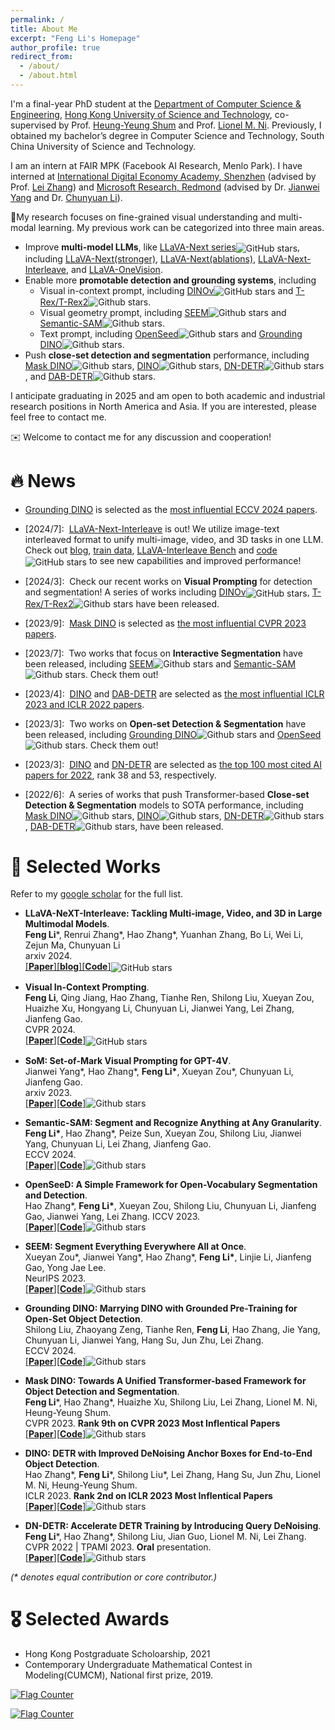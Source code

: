 ```yaml
---
permalink: /
title: About Me
excerpt: "Feng Li's Homepage"
author_profile: true
redirect_from: 
  - /about/
  - /about.html
---
```


I'm a final-year PhD student at the [Department of Computer Science & Engineering](https://cse.hkust.edu.hk/), [Hong Kong University of Science and Technology](https://hkust.edu.hk/), co-supervised by Prof. [Heung-Yeung Shum](https://scholar.google.com/citations?user=9akH-n8AAAAJ&hl=zh-CN) and Prof. [Lionel M. Ni](https://scholar.google.com/citations?user=OzMYwDIAAAAJ&hl=zh-CN). Previously, I obtained my bachelor’s degree in Computer Science and Technology, South China University of Science and Technology. 

I am an intern at FAIR MPK (Facebook AI Research, Menlo Park). I have interned at [International Digital Economy Academy, Shenzhen](https://idea.edu.cn/) (advised by Prof. [Lei Zhang](https://www.leizhang.org/)) and [Microsoft Research, Redmond](https://www.microsoft.com/en-us/research/group/deep-learning-group/) (advised by Dr. [Jianwei Yang](https://jwyang.github.io/) and Dr. [Chunyuan Li](https://chunyuan.li/)). 

📌My research focuses on fine-grained visual understanding and multi-modal learning. My previous work can be categorized into three main areas.
- Improve **multi-model LLMs**, like [LLaVA-Next series](https://llava-vl.github.io/blog/)<img alt="GitHub stars" style="vertical-align:middle" src="https://img.shields.io/github/stars/LLaVA-VL/LLaVA-NeXT?style=social">, including [LLaVA-Next(stronger)](https://llava-vl.github.io/blog/2024-05-10-llava-next-stronger-llms/), [LLaVA-Next(ablations)](https://llava-vl.github.io/blog/2024-05-25-llava-next-ablations/), [LLaVA-Next-Interleave](https://arxiv.org/pdf/2407.07895), and [LLaVA-OneVision](https://arxiv.org/pdf/2408.03326).
- Enable more **promotable detection and grounding systems**, including
  - Visual in-context prompt, including [DINOv](https://arxiv.org/pdf/2311.13601.pdf)<img alt="GitHub stars" style="vertical-align:middle" src="https://img.shields.io/github/stars/UX-Decoder/DINOv?style=social"> and [T-Rex/T-Rex2](https://arxiv.org/abs/2311.13596)![Github stars](https://img.shields.io/github/stars/IDEA-Research/T-Rex.svg).
  - Visual geometry prompt, including [SEEM](https://arxiv.org/pdf/2304.06718.pdf)![Github stars](https://img.shields.io/github/stars/UX-Decoder/Segment-Everything-Everywhere-All-At-Once.svg) and [Semantic-SAM](https://arxiv.org/pdf/2307.04767.pdf)![Github stars](https://img.shields.io/github/stars/UX-Decoder/Semantic-SAM.svg).
  - Text prompt, including [OpenSeed](https://openaccess.thecvf.com/content/ICCV2023/papers/Zhang_A_Simple_Framework_for_Open-Vocabulary_Segmentation_and_Detection_ICCV_2023_paper.pdf)![Github stars](https://img.shields.io/github/stars/IDEA-Research/OpenSeed.svg) and [Grounding DINO](https://arxiv.org/abs/2303.05499)![Github stars](https://img.shields.io/github/stars/IDEA-Research/GroundingDINO.svg).
- Push **close-set detection and segmentation** performance, including [Mask DINO](https://arxiv.org/pdf/2206.02777.pdf)![Github stars](https://img.shields.io/github/stars/IDEA-Research/MaskDINO.svg), [DINO](https://arxiv.org/abs/2203.03605)![Github stars](https://img.shields.io/github/stars/IDEA-Research/DINO.svg), [DN-DETR](https://arxiv.org/pdf/2203.01305)![Github stars](https://img.shields.io/github/stars/IDEA-Research/DN-DETR.svg), and [DAB-DETR](https://arxiv.org/abs/2201.12329)![Github stars](https://img.shields.io/github/stars/IDEA-Research/DAB-DETR.svg).


I anticipate graduating in 2025 and am open to both academic and industrial research positions in North America and Asia. If you are interested, please feel free to contact me.

<!-- I am always open to research discussions and collaborations. Feel free to get in touch! -->
<!-- 
**Research Interests** -->



✉️ Welcome to contact me for any discussion and cooperation!


# 🔥 News
- [Grounding DINO](https://arxiv.org/abs/2303.05499) is selected as the [most influential ECCV 2024 papers](https://www.paperdigest.org/2024/09/most-influential-eccv-papers-2024-09/).

- \[2024/7\]: &nbsp;[LLaVA-Next-Interleave](https://arxiv.org/pdf/2407.07895) is out! We utilize image-text interleaved format to unify multi-image, video, and 3D tasks in one LLM. Check out [blog](https://llava-vl.github.io/blog/2024-06-16-llava-next-interleave/), [train data](https://huggingface.co/datasets/lmms-lab/M4-Instruct-Data), [LLaVA-Interleave Bench](https://huggingface.co/datasets/lmms-lab/LLaVA-NeXT-Interleave-Bench) and [code](https://github.com/LLaVA-VL/LLaVA-NeXT)<img alt="GitHub stars" style="vertical-align:middle" src="https://img.shields.io/github/stars/LLaVA-VL/LLaVA-NeXT?style=social"> to see new capabilities and improved performance! 
- \[2024/3\]: &nbsp;Check our recent works on **Visual Prompting** for detection and segmentation! A series of works including [DINOv](https://arxiv.org/pdf/2311.13601.pdf)<img alt="GitHub stars" style="vertical-align:middle" src="https://img.shields.io/github/stars/UX-Decoder/DINOv?style=social">, [T-Rex/T-Rex2](https://arxiv.org/abs/2311.13596)![Github stars](https://img.shields.io/github/stars/IDEA-Research/T-Rex.svg) have been released.
- \[2023/9\]: &nbsp;[Mask DINO](https://arxiv.org/pdf/2206.02777.pdf) is selected as [the most influential CVPR 2023 papers](https://www.paperdigest.org/2023/09/most-influential-cvpr-papers-2023-09/).
- \[2023/7\]: &nbsp;Two works that focus on **Interactive Segmentation** have been released, including [SEEM](https://arxiv.org/pdf/2304.06718.pdf)![Github stars](https://img.shields.io/github/stars/UX-Decoder/Segment-Everything-Everywhere-All-At-Once.svg) and [Semantic-SAM](https://arxiv.org/pdf/2307.04767.pdf)![Github stars](https://img.shields.io/github/stars/UX-Decoder/Semantic-SAM.svg). Check them out!
- \[2023/4\]: &nbsp;[DINO](https://arxiv.org/abs/2203.0360) and [DAB-DETR](https://arxiv.org/abs/2201.12329) are selected as [the most influential ICLR 2023 and ICLR 2022 papers](https://www.paperdigest.org/2023/09/most-influential-iclr-papers-2023-09/).
- \[2023/3\]: &nbsp;Two works on **Open-set Detection & Segmentation** have been released, including [Grounding DINO](https://arxiv.org/abs/2303.05499)![Github stars](https://img.shields.io/github/stars/IDEA-Research/GroundingDINO.svg) and [OpenSeed](https://openaccess.thecvf.com/content/ICCV2023/papers/Zhang_A_Simple_Framework_for_Open-Vocabulary_Segmentation_and_Detection_ICCV_2023_paper.pdf)![Github stars](https://img.shields.io/github/stars/IDEA-Research/OpenSeed.svg). Check them out!
- \[2023/3\]: &nbsp;[DINO](https://arxiv.org/abs/2203.0360) and [DN-DETR](https://arxiv.org/pdf/2203.01305) are selected as [the top 100 most cited AI papers for 2022](https://www.zeta-alpha.com/post/must-read-the-100-most-cited-ai-papers-in-2022), rank 38 and 53, respectively.
- \[2022/6\]: &nbsp;A series of works that push Transformer-based **Close-set Detection & Segmentation** models to SOTA performance, including [Mask DINO](https://arxiv.org/pdf/2206.02777.pdf)![Github stars](https://img.shields.io/github/stars/IDEA-Research/MaskDINO.svg), [DINO](https://arxiv.org/abs/2203.03605)![Github stars](https://img.shields.io/github/stars/IDEA-Research/DINO.svg), [DN-DETR](https://arxiv.org/pdf/2203.01305)![Github stars](https://img.shields.io/github/stars/IDEA-Research/DN-DETR.svg), [DAB-DETR](https://arxiv.org/abs/2201.12329)![Github stars](https://img.shields.io/github/stars/IDEA-Research/DAB-DETR.svg), have been released. 



# 📝 Selected Works
Refer to my [google scholar](https://scholar.google.com/citations?user=ybRe9GcAAAAJ&hl=zh-CN) for the full list.

<!-- <div class='paper-box'>
<div class='paper-box-text' markdown="1"> -->
* **LLaVA-NeXT-Interleave: Tackling Multi-image, Video, and 3D in Large Multimodal Models**.  
**Feng Li**\*, Renrui Zhang\*, Hao Zhang\*, Yuanhan Zhang, Bo Li, Wei Li, Zejun Ma, Chunyuan Li  
arxiv 2024.    
[[**Paper**]](https://arxiv.org/pdf/2407.07895)[[**blog**]](https://llava-vl.github.io/blog/2024-06-16-llava-next-interleave/)[[**Code**]](https://github.com/LLaVA-VL/LLaVA-NeXT)<img alt="GitHub stars" style="vertical-align:middle" src="https://img.shields.io/github/stars/LLaVA-VL/LLaVA-NeXT?style=social">

* **Visual In-Context Prompting**.  
**Feng Li**, Qing Jiang, Hao Zhang, Tianhe Ren, Shilong Liu, Xueyan Zou, Huaizhe Xu, Hongyang Li, Chunyuan Li, Jianwei Yang, Lei Zhang, Jianfeng Gao.  
CVPR 2024.    
[[**Paper**]](https://arxiv.org/pdf/2307.04767.pdf)[[**Code**]](https://github.com/UX-Decoder/Semantic-SAM)<img alt="GitHub stars" style="vertical-align:middle" src="https://img.shields.io/github/stars/UX-Decoder/DINOv?style=social">

* **SoM: Set-of-Mark Visual Prompting for GPT-4V**.  
Jianwei Yang\*, Hao Zhang\*, **Feng Li\***, Xueyan Zou\*, Chunyuan Li, Jianfeng Gao.                 
arxiv 2023.  
[[**Paper**]](https://arxiv.org/pdf/2310.11441.pdf)[[**Code**]](https://github.com/microsoft/SoM)![Github stars](https://img.shields.io/github/stars/microsoft/SoM.svg)

* **Semantic-SAM: Segment and Recognize Anything at Any Granularity**.  
**Feng Li\***, Hao Zhang\*, Peize Sun, Xueyan Zou, Shilong Liu, Jianwei Yang, Chunyuan Li, Lei Zhang, Jianfeng Gao.                                   
ECCV 2024.    
[[**Paper**]](https://arxiv.org/pdf/2307.04767.pdf)[[**Code**]](https://github.com/UX-Decoder/Semantic-SAM)![Github stars](https://img.shields.io/github/stars/UX-Decoder/Semantic-SAM.svg)

* **OpenSeeD: A Simple Framework for Open-Vocabulary Segmentation and Detection**.  
Hao Zhang\*, **Feng Li\***, Xueyan Zou, Shilong Liu, Chunyuan Li, Jianfeng Gao, Jianwei Yang, Lei Zhang.
ICCV 2023.  
[[**Paper**]](https://arxiv.org/abs/2303.08131)[[**Code**]](https://github.com/IDEA-Research/OpenSeeD)![Github stars](https://img.shields.io/github/stars/IDEA-Research/OpenSeed.svg)

* **SEEM: Segment Everything Everywhere All at Once**.  
Xueyan Zou\*, Jianwei Yang\*, Hao Zhang\*, **Feng Li\***, Linjie Li, Jianfeng Gao, Yong Jae Lee.   
NeurIPS 2023.  
[[**Paper**]](https://arxiv.org/pdf/2304.06718.pdf)[[**Code**]](https://github.com/UX-Decoder/Segment-Everything-Everywhere-All-At-Once)![Github stars](https://img.shields.io/github/stars/UX-Decoder/Segment-Everything-Everywhere-All-At-Once.svg)

* **Grounding DINO: Marrying DINO with Grounded Pre-Training for Open-Set Object Detection**.  
Shilong Liu, Zhaoyang Zeng, Tianhe Ren, **Feng Li**, Hao Zhang, Jie Yang, Chunyuan Li, Jianwei Yang, Hang Su, Jun Zhu, Lei Zhang.   
ECCV 2024.  
[[**Paper**]](https://arxiv.org/abs/2303.05499)[[**Code**]](https://github.com/IDEA-Research/GroundingDINO)![Github stars](https://img.shields.io/github/stars/IDEA-Research/GroundingDINO.svg)

* **Mask DINO: Towards A Unified Transformer-based Framework for Object Detection and Segmentation**.  
**Feng Li**\*, Hao Zhang\*, Huaizhe Xu, Shilong Liu, Lei Zhang, Lionel M. Ni, Heung-Yeung Shum.   
CVPR 2023.  **Rank 9th on CVPR 2023 Most Inflentical Papers**  
[[**Paper**]](https://arxiv.org/pdf/2206.02777.pdf)[[**Code**]](https://github.com/IDEACVR/MaskDINO)![Github stars](https://img.shields.io/github/stars/IDEA-Research/MaskDINO.svg)

* **DINO: DETR with Improved DeNoising Anchor Boxes for End-to-End Object Detection**.  
Hao Zhang\*, **Feng Li**\*, Shilong Liu\*, Lei Zhang, Hang Su, Jun Zhu, Lionel M. Ni, Heung-Yeung Shum.   
ICLR 2023.  **Rank 2nd on ICLR 2023 Most Inflentical Papers**  
[[**Paper**]](https://arxiv.org/abs/2203.03605)[[**Code**]](https://github.com/IDEACVR/DINO)![Github stars](https://img.shields.io/github/stars/IDEA-Research/DINO.svg) 
  
* **DN-DETR: Accelerate DETR Training by Introducing Query DeNoising**.   
**Feng Li**\*, Hao Zhang\*, Shilong Liu, Jian Guo, Lionel M. Ni, Lei Zhang.   
CVPR 2022 | TPAMI 2023. **Oral** presentation.   
[[**Paper**]](https://arxiv.org/pdf/2203.01305)[[**Code**]](https://github.com/FengLi-ust/DN-DETR)![Github stars](https://img.shields.io/github/stars/IDEA-Research/DN-DETR.svg)
 

_(* denotes equal contribution or core contributor.)_
# 🎖 Selected Awards
* Hong Kong Postgraduate Scholoarship, 2021
* Contemporary Undergraduate Mathematical Contest in Modeling(CUMCM), National first prize, 2019.

<!-- # 📖 Work experience
* March 2021 - Now: Research Assistant
  * Microsoft Research Asia, Beijing, China.
  * Duties included: 1. Design more powerful and simple object detection architecture based on the Transformer. 2. Understand NLP tasks such as NLI and exploit new paradigms to solve them more efficiently.
  * Advisor: Prof. [Jingdong Wang](https://jingdongwang2017.github.io/)

* August 2020 - Now: Research Assistant
  * University of Chinese Academy of Sciences, Beijing, China.
  * Duties included: 1. learning deep generative model for pedestrian generation. 2. cross-domain Re-ID from a causal view. 3. designing an efficient method to tackle problems in object detection and partial pedestrian re-identification.
  * Advisor: Prof. [Tieniu Tan](http://people.ucas.ac.cn/~tantieniu)
  * Co-Advisors: Prof. [Zhang Zhang](https://scholar.google.com/citations?user=rnRNwEMAAAAJ&hl=en) and Prof. [Liang Wang](https://scholar.google.com/citations?user=8kzzUboAAAAJ&hl=zh-CN)

* April 2018 – July 2020: Research Assistant
  * South China University of Technology, Guangzhou, China.
  * Duties included: Incentive mechanism design for crowdsourcing platforms, edge computing
platforms, and federal learning platforms.
  * Advisor: Prof. Xinglin Zhang
 -->
<!-- # 💬 Invited Talks
- *2021.06*, Lorem ipsum dolor sit amet, consectetur adipiscing elit. Vivamus ornare aliquet ipsum, ac tempus justo dapibus sit amet. 
- *2021.03*, Lorem ipsum dolor sit amet, consectetur adipiscing elit. Vivamus ornare aliquet ipsum, ac tempus justo dapibus sit amet.  \| [\[video\]](https://github.com/)

# 💻 Internships
- *2019.05 - 2020.02*, [Lorem](https://github.com/), China. -->

<a href="http://s01.flagcounter.com/more/k4"><img src="https://s01.flagcounter.com/map/k4/size_s/txt_000000/border_CCCCCC/pageviews_0/viewers_0/flags_0/" alt="Flag Counter" border="0"></a>

<a href="https://info.flagcounter.com/PUlW"><img src="https://s01.flagcounter.com/mini/PUlW/bg_FFFFFF/txt_000000/border_CCCCCC/flags_0/" alt="Flag Counter" border="0"></a>

